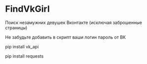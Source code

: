 # FindVkGirl
Поиск незамужних девушек Вконтакте (исключая заброшенные страницы)

Не забудьте добавить в скрипт ваши логин пароль от ВК

pip install vk_api

pip install requests
